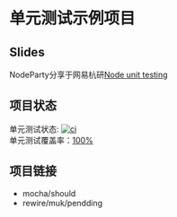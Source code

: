 单元测试示例项目
=======
## Slides
NodeParty分享于网易杭研[Node unit testing](https://github.com/JacksonTian/unittesting/blob/master/node_unit_testing.md)
## 项目状态
单元测试状态: [![ci](https://api.travis-ci.org/JacksonTian/unittesting.png?branch=master)](http://travis-ci.org/JacksonTian/unittesting)  
单元测试覆盖率：[100%](http://html5ify.com/unittesting/coverage.html)

## 项目链接
- mocha/should
- rewire/muk/pendding